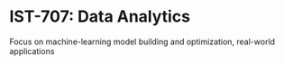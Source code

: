 # IST-707: Data Analytics
Focus on machine-learning model building and optimization, real-world applications
